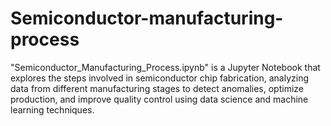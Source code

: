 # Semiconductor-manufacturing-process
"Semiconductor_Manufacturing_Process.ipynb" is a Jupyter Notebook that explores the steps involved in semiconductor chip fabrication, analyzing data from different manufacturing stages to detect anomalies, optimize production, and improve quality control using data science and machine learning techniques.
